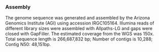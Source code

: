### Assembly
The genome sequence was generated and assembled by the Arizona Genomics Institute (AGI) using accession IRGC105164. Illumina reads of different library sizes were assembled with Allpaths-LG and gaps were closed with GapFiller. The estimated coverage from the WGS was 150x. Total sequence length is 266,687,832 bp; Number of contigs is 10,288; Contig N50: 48,151bp.
